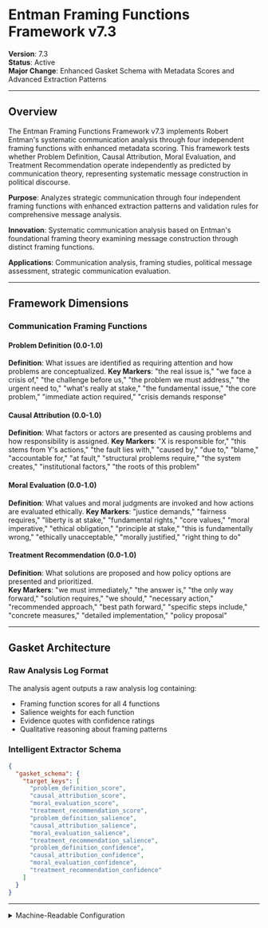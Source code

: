 # Entman Framing Functions Framework v7.3

**Version**: 7.3  
**Status**: Active  
**Major Change**: Enhanced Gasket Schema with Metadata Scores and Advanced Extraction Patterns

---

## Overview

The Entman Framing Functions Framework v7.3 implements Robert Entman's systematic communication analysis through four independent framing functions with enhanced metadata scoring. This framework tests whether Problem Definition, Causal Attribution, Moral Evaluation, and Treatment Recommendation operate independently as predicted by communication theory, representing systematic message construction in political discourse.

**Purpose**: Analyzes strategic communication through four independent framing functions with enhanced extraction patterns and validation rules for comprehensive message analysis.

**Innovation**: Systematic communication analysis based on Entman's foundational framing theory examining message construction through distinct framing functions.

**Applications**: Communication analysis, framing studies, political message assessment, strategic communication evaluation.

---

## Framework Dimensions

### **Communication Framing Functions**

#### Problem Definition (0.0-1.0)
**Definition**: What issues are identified as requiring attention and how problems are conceptualized.
**Key Markers**: "the real issue is," "we face a crisis of," "the challenge before us," "the problem we must address," "the urgent need to," "what's really at stake," "the fundamental issue," "the core problem," "immediate action required," "crisis demands response"

#### Causal Attribution (0.0-1.0)
**Definition**: What factors or actors are presented as causing problems and how responsibility is assigned.
**Key Markers**: "X is responsible for," "this stems from Y's actions," "the fault lies with," "caused by," "due to," "blame," "accountable for," "at fault," "structural problems require," "the system creates," "institutional factors," "the roots of this problem"

#### Moral Evaluation (0.0-1.0)
**Definition**: What values and moral judgments are invoked and how actions are evaluated ethically.
**Key Markers**: "justice demands," "fairness requires," "liberty is at stake," "fundamental rights," "core values," "moral imperative," "ethical obligation," "principle at stake," "this is fundamentally wrong," "ethically unacceptable," "morally justified," "right thing to do"

#### Treatment Recommendation (0.0-1.0)
**Definition**: What solutions are proposed and how policy options are presented and prioritized.  
**Key Markers**: "we must immediately," "the answer is," "the only way forward," "solution requires," "we should," "necessary action," "recommended approach," "best path forward," "specific steps include," "concrete measures," "detailed implementation," "policy proposal"

---

## Gasket Architecture

### Raw Analysis Log Format
The analysis agent outputs a raw analysis log containing:
- Framing function scores for all 4 functions
- Salience weights for each function
- Evidence quotes with confidence ratings
- Qualitative reasoning about framing patterns

### Intelligent Extractor Schema
```json
{
  "gasket_schema": {
    "target_keys": [
      "problem_definition_score",
      "causal_attribution_score",
      "moral_evaluation_score",
      "treatment_recommendation_score",
      "problem_definition_salience",
      "causal_attribution_salience",
      "moral_evaluation_salience",
      "treatment_recommendation_salience",
      "problem_definition_confidence",
      "causal_attribution_confidence",
      "moral_evaluation_confidence",
      "treatment_recommendation_confidence"
    ]
  }
}
```

---

<details><summary>Machine-Readable Configuration</summary>

```json
{
  "name": "entman_v7_1",
  "version": "v7.3",
  "display_name": "Entman Framing Functions Framework v7.1",
  "analysis_variants": {
    "default": {
      "description": "Complete four-function framing analysis with raw analysis log output.",
      "analysis_prompt": "You are an expert analyst specializing in communication framing and strategic messaging across diverse contexts. Your task is to analyze the provided text using the Entman Framing Functions Framework v7.1, which captures communication patterns through four independent framing functions with enhanced metadata scoring based on Robert Entman's systematic communication analysis theory.\n\nThe framework evaluates discourse across four independent framing functions:\n\n**Problem Definition** (0.0-1.0): What issues are identified as requiring attention and how problems are conceptualized, with markers like 'the real issue is,' 'we face a crisis of,' 'the challenge before us,' 'the problem we must address,' 'what's really at stake.'\n\n**Causal Attribution** (0.0-1.0): What factors or actors are presented as causing problems and how responsibility is assigned, with markers like 'X is responsible for,' 'this stems from Y's actions,' 'the fault lies with,' 'caused by,' 'accountable for,' 'the roots of this problem.'\n\n**Moral Evaluation** (0.0-1.0): What values and moral judgments are invoked and how actions are evaluated ethically, with markers like 'justice demands,' 'fairness requires,' 'liberty is at stake,' 'fundamental rights,' 'moral imperative,' 'ethically unacceptable.'\n\n**Treatment Recommendation** (0.0-1.0): What solutions are proposed and how policy options are presented and prioritized, with markers like 'we must immediately,' 'the answer is,' 'the only way forward,' 'solution requires,' 'necessary action,' 'concrete measures.'\n\nFor each function, provide:\n- **Score (0.0-1.0)**: Based on strength of evidence in the text\n- **Salience (0.0-1.0)**: How central is this function to this specific text?\n- **Confidence (0.0-1.0)**: How certain are you in this assessment?\n\nWrite a comprehensive analytical report that covers:\n- Application of the Entman Framing Functions methodology to this specific text\n- Detailed analysis of each framing function with scores, salience, confidence, and evidence\n- Assessment of systematic message construction and framing independence\n- Overall communication profile revealing message completeness and strategic framing\n- Key insights about the speaker's approach to systematic message construction\n\nEmbed your numerical assessments naturally within the analysis. For example: 'This text demonstrates strong problem definition (problem definition score: 0.8, salience: 0.9, confidence: 0.7) with clear issue identification.' Focus on rigorous intellectual analysis supported by direct textual evidence and clear reasoning for all scores and metadata."
    }
  },
  "dimension_groups": {
    "framing_functions": ["problem_definition", "causal_attribution", "moral_evaluation", "treatment_recommendation"]
  },
  "calculation_spec": {
    "execution_order": [
      "message_completeness_score",
      "framing_coherence_index",
      "salience_weighted_message_completeness_score",
      "salience_weighted_framing_coherence_index"
    ],
    "formulas": {
      "message_completeness_score": "(problem_definition_score + causal_attribution_score + moral_evaluation_score + treatment_recommendation_score) / 4",
    "framing_coherence_index": "sqrt(problem_definition_score * causal_attribution_score * moral_evaluation_score * treatment_recommendation_score)",
    "salience_weighted_message_completeness_score": "(problem_definition_score * problem_definition_salience + causal_attribution_score * causal_attribution_salience + moral_evaluation_score * moral_evaluation_salience + treatment_recommendation_score * treatment_recommendation_salience) / (problem_definition_salience + causal_attribution_salience + moral_evaluation_salience + treatment_recommendation_salience)",
      "salience_weighted_framing_coherence_index": "pow((problem_definition_score * problem_definition_salience) * (causal_attribution_score * causal_attribution_salience) * (moral_evaluation_score * moral_evaluation_salience) * (treatment_recommendation_score * treatment_recommendation_salience), 1/4) / pow(problem_definition_salience * causal_attribution_salience * moral_evaluation_salience * treatment_recommendation_salience, 1/4)"
    }
  },
  "reliability_rubric": {
    "cronbachs_alpha": {
      "excellent": [0.80, 1.0],
      "good": [0.70, 0.79],
      "acceptable": [0.60, 0.69],
      "poor": [0.0, 0.59]
    },
    "notes": "Defines quality thresholds for framework reliability. The Synthesis Agent uses this for automated fit assessment."
  },
  "gasket_schema": {
    "version": "v7.3",
    "extraction_method": "intelligent_extractor",
    "target_keys": [
      "problem_definition_score",
      "causal_attribution_score",
      "moral_evaluation_score",
      "treatment_recommendation_score",
      "problem_definition_salience",
      "causal_attribution_salience",
      "moral_evaluation_salience",
      "treatment_recommendation_salience",
      "problem_definition_confidence",
      "causal_attribution_confidence",
      "moral_evaluation_confidence",
      "treatment_recommendation_confidence"
    ],
    "extraction_patterns": {
      "problem_definition_score": ["problem.{0,20}definition.{0,20}score", "problem.{0,20}definition.{0,20}rating", "problem\\s*definition\\s*:\\s*[0-9]"],
      "causal_attribution_score": ["causal.{0,20}attribution.{0,20}score", "causal.{0,20}attribution.{0,20}rating", "causal\\s*attribution\\s*:\\s*[0-9]"],
      "moral_evaluation_score": ["moral.{0,20}evaluation.{0,20}score", "moral.{0,20}evaluation.{0,20}rating", "moral\\s*evaluation\\s*:\\s*[0-9]"],
      "treatment_recommendation_score": ["treatment.{0,20}recommendation.{0,20}score", "treatment.{0,20}recommendation.{0,20}rating", "treatment\\s*recommendation\\s*:\\s*[0-9]"],
      "problem_definition_salience": ["problem.{0,20}definition.{0,20}salience", "problem.{0,20}definition.{0,20}importance", "problem.{0,20}definition.{0,20}centrality"],
      "causal_attribution_salience": ["causal.{0,20}attribution.{0,20}salience", "causal.{0,20}attribution.{0,20}importance", "causal.{0,20}attribution.{0,20}centrality"],
      "moral_evaluation_salience": ["moral.{0,20}evaluation.{0,20}salience", "moral.{0,20}evaluation.{0,20}importance", "moral.{0,20}evaluation.{0,20}centrality"],
      "treatment_recommendation_salience": ["treatment.{0,20}recommendation.{0,20}salience", "treatment.{0,20}recommendation.{0,20}importance", "treatment.{0,20}recommendation.{0,20}centrality"],
      "problem_definition_confidence": ["problem.{0,20}definition.{0,20}confidence", "problem.{0,20}definition.{0,20}certainty", "problem.{0,20}definition.{0,20}sure"],
      "causal_attribution_confidence": ["causal.{0,20}attribution.{0,20}confidence", "causal.{0,20}attribution.{0,20}certainty", "causal.{0,20}attribution.{0,20}sure"],
      "moral_evaluation_confidence": ["moral.{0,20}evaluation.{0,20}confidence", "moral.{0,20}evaluation.{0,20}certainty", "moral.{0,20}evaluation.{0,20}sure"],
      "treatment_recommendation_confidence": ["treatment.{0,20}recommendation.{0,20}confidence", "treatment.{0,20}recommendation.{0,20}certainty", "treatment.{0,20}recommendation.{0,20}sure"]
    },
    "validation_rules": {
      "required_fields": [
        "problem_definition_score", "causal_attribution_score", "moral_evaluation_score", "treatment_recommendation_score"
      ],
      "score_ranges": {"min": 0.0, "max": 1.0},
      "metadata_ranges": {
        "salience": {"min": 0.0, "max": 1.0},
        "confidence": {"min": 0.0, "max": 1.0}
      },
      "fallback_strategy": "use_default_values"
    }
  }
}
```

</details>